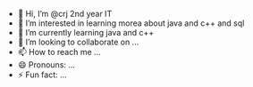 - 👋 Hi, I’m @crj 2nd year IT
- 👀 I’m interested in learning morea about java and c++ and sql
- 🌱 I’m currently learning java and c++
- 💞️ I’m looking to collaborate on ...
- 📫 How to reach me ...
- 😄 Pronouns: ...
- ⚡ Fun fact: ...

<!---
crj25/crj25 is a ✨ special ✨ repository because its `README.md` (this file) appears on your GitHub profile.
You can click the Preview link to take a look at your changes.
--->
